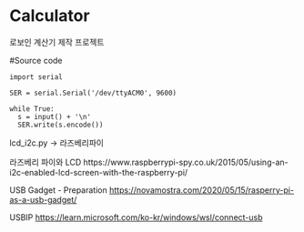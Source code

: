 # Calculator 
로보인 계산기 제작 프로젝트


#Source code
```
import serial

SER = serial.Serial('/dev/ttyACM0', 9600)

while True:
  s = input() + '\n'
  SER.write(s.encode())
```
lcd_i2c.py -> 라즈베리파이

<Reference>
라즈베리 파이와 LCD
https://www.raspberrypi-spy.co.uk/2015/05/using-an-i2c-enabled-lcd-screen-with-the-raspberry-pi/

USB Gadget - Preparation
https://novamostra.com/2020/05/15/rasperry-pi-as-a-usb-gadget/

USBIP
https://learn.microsoft.com/ko-kr/windows/wsl/connect-usb
